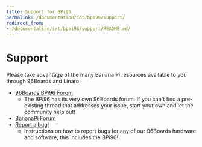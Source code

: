 ```yaml
---
title: Support for BPi96
permalink: /documentation/iot/bpi96/support/
redirect_from:
- /documentation/iot/bpai96/support/README.md/
---
```

# Support

Please take advantage of the many Banana Pi resources available to you through 96Boards and Linaro

- [96Boards BPi96 Forum](https://discuss.96boards.org/c/products/bpi-nbiot)
   - The BPi96 has its very own 96Boards forum. If you can't find a pre-existing thread that addresses your issue, start your own and let the community help out!
- [BananaPi Forum](http://forum.banana-pi.org/)
- [Report a bug!](../../../Extras/Report_a_bug.md)
   - Instructions on how to report bugs for any of our 96Boards hardware and software, this includes the BPi96!
